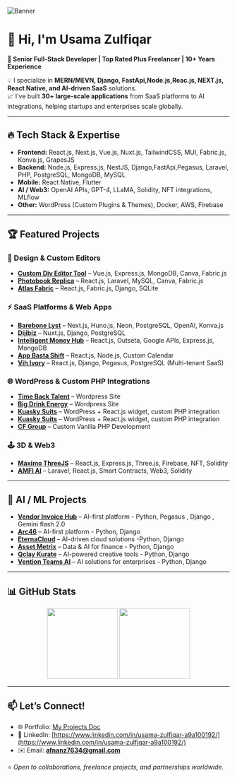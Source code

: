 ![Banner](./banner.png)

# 👋 Hi, I'm Usama Zulfiqar  
**🚀 Senior Full-Stack Developer | Top Rated Plus Freelancer | 10+ Years Experience**

💡 I specialize in **MERN/MEVN, Django, FastApi,Node.js,Reac.js, NEXT.js, React Native, and AI-driven SaaS** solutions.  
📈 I’ve built **30+ large-scale applications** from SaaS platforms to AI integrations, helping startups and enterprises scale globally.  

---

## 🔥 Tech Stack & Expertise
- **Frontend:** React.js, Next.js, Vue.js, Nuxt.js, TailwindCSS, MUI, Fabric.js, Konva.js, GrapesJS  
- **Backend:** Node.js, Express.js, NestJS, Django,FastApi,Pegasus, Laravel, PHP, PostgreSQL, MongoDB, MySQL  
- **Mobile:** React Native, Flutter  
- **AI / Web3:** OpenAI APIs, GPT-4, LLaMA, Solidity, NFT integrations, MLflow  
- **Other:** WordPress (Custom Plugins & Themes), Docker, AWS, Firebase  

---

## 🏆 Featured Projects

### 🎨 Design & Custom Editors
- [**Custom Div Editor Tool**](https://custom-div-editor-tool.vercel.app/) – Vue.js, Express.js, MongoDB, Canva, Fabric.js  
- [**Photobook Replica**](https://photobook-replica.vercel.app/) – React.js, Laravel, MySQL, Canva, Fabric.js  
- [**Atlas Fabric**](https://atlas-fabric.vercel.app/) – React.js, Fabric.js, Django, SQLite  

### ⚡ SaaS Platforms & Web Apps
- [**Barebone Lyst**](https://barebone-lyst.vercel.app/) – Next.js, Huno.js, Neon, PostgreSQL, OpenAI, Konva.js  
- [**Dijibiz**](https://dijibiz.com/) – Nuxt.js, Django, PostgreSQL  
- [**Intelligent Money Hub**](https://intelligentmoneyhub.com/) – React.js, Outseta, Google APIs, Express.js, MongoDB  
- [**App Basta Shift**](https://app.basta-shift.de/) – React.js, Node.js, Custom Calendar  
- [**Vih Ivory**](https://vih-ivory.vercel.app/) – React.js, Django, Pegasus, PostgreSQL (Multi-tenant SaaS)  

### 🌐 WordPress & Custom PHP Integrations

- [**Time Back Talent**](http://timebacktalent.com/) – Wordpress Site
- [**Big Drink Energy**](https://bigdrinkenergy.com/) – Wordpress Site  
- [**Kuasky Suits**](https://kuasky.com/suits/) – WordPress + React.js widget, custom PHP integration  
- [**Kuasky Suits**](https://kuasky.com/suits/) – WordPress + React.js widget, custom PHP integration  
- [**CF Group**](https://cfgroup.com/) – Custom Vanilla PHP Development  

### 🕹️ 3D & Web3
- [**Maximo ThreeJS**](https://maximo-threejs-fe.vercel.app/) – React.js, Express.js, Three.js, Firebase, NFT, Solidity  
- [**AMFI AI**](https://amfi.ai/) – Laravel, React.js, Smart Contracts, Web3, Solidity  

---

## 🤖 AI / ML Projects
- [**Vendor Invoice Hub**](http://stage.vendorinvoicehub.com/) – AI-first platform - Python, Pegasus , Django , Gemini flash 2.0  
- [**Arc46**](https://arc46.io/) – AI-first platform  - Python, Django  
- [**EternaCloud**](https://www.eternacloud.com/our-approach) – AI-driven cloud solutions  -Python, Django 
- [**Asset Metrix**](https://www.asset-metrix.com/) – Data & AI for finance  - Python, Django 
- [**Qclay Kurate**](https://qclay.design/projects/kurate/) – AI-powered creative tools  - Python, Django 
- [**Vention Teams AI**](https://ventionteams.com/solutions/ai/reportcategories) – AI solutions for enterprises  - Python, Django 

---

## 📊 GitHub Stats
<p align="center">
  <img src="https://github-readme-stats.vercel.app/api?username=usama-zulfiqar&show_icons=true&theme=tokyonight" height="160px"/>
  <img src="https://github-readme-stats.vercel.app/api/top-langs/?username=usama-zulfiqar&layout=compact&theme=tokyonight" height="160px"/>
</p>

---

## 📫 Let’s Connect!
- 🌐 Portfolio: [My Projects Doc](https://docs.google.com/document/d/1-9An1BVDZE0pd4ZssB-6nv4NzCZX1Oh5KS2d3nzd65o/edit?usp=sharing)  
- 💼 LinkedIn: [https://www.linkedin.com/in/usama-zulfiqar-a9a100192/](https://www.linkedin.com/in/usama-zulfiqar-a9a100192/)  
- ✉️ Email: **afnanz7634@gmail.com**

⭐️ *Open to collaborations, freelance projects, and partnerships worldwide.*  
